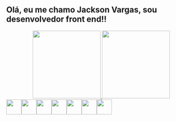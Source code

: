 ## Olá, eu me chamo Jackson Vargas, sou desenvolvedor front end!!
<div align="center">
  <a href="https://github.com/jacksonVargas">
  <img height="180em" src="https://github-readme-stats.vercel.app/api?username=jacksonVargas&show_icons=true&theme=dracula&include_all_commits=true&count_private=true"/>
  <img height="180em" src="https://github-readme-stats.vercel.app/api/top-langs/?username=jacksonVargas&layout=compact&langs_count=7&theme=dracula"/>
</div>
<div style="display: flex"><br>
   <img align="center" height="40" width="40" src="https://cdn.jsdelivr.net/gh/devicons/devicon/icons/javascript/javascript-original.svg" />
   <img align="center" width="40" height="40" src="https://cdn.jsdelivr.net/gh/devicons/devicon/icons/html5/html5-original.svg" />
   <img align="center" height="40" width="40" src="https://cdn.jsdelivr.net/gh/devicons/devicon/icons/css3/css3-original.svg" />
   <img align="center" height="40" width="40" src="https://cdn.jsdelivr.net/gh/devicons/devicon/icons/nextjs/nextjs-original.svg" />
   <img align="center" height="40" width="40" src="https://cdn.jsdelivr.net/gh/devicons/devicon/icons/flutter/flutter-original.svg" />
   <img align="center" height="40" width="40" src="https://cdn.jsdelivr.net/gh/devicons/devicon/icons/php/php-original.svg" />
   <img align="center" height="40" width="40" src="https://cdn.jsdelivr.net/gh/devicons/devicon/icons/mysql/mysql-original.svg" />
</div>
